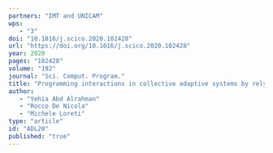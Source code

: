 ```yaml
---
partners: "IMT and UNICAM"
wps: 
   - "3"
doi: "10.1016/j.scico.2020.102428"
url: "https://doi.org/10.1016/j.scico.2020.102428"
year: 2020
pages: "102428"
volume: "192"
journal: "Sci. Comput. Program."
title: "Programming interactions in collective adaptive systems by relying on attribute-based communication"
author: 
   - "Yehia Abd Alrahman"
   - "Rocco De Nicola"
   - "Michele Loreti"
type: "article"
id: "ADL20"
published: "true"
---
```

